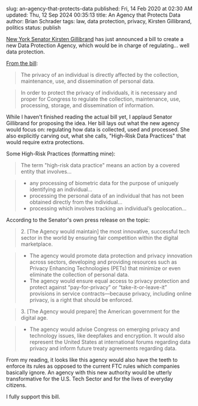 slug: an-agency-that-protects-data
published: Fri, 14 Feb 2020 at 02:30 AM
updated: Thu, 12 Sep 2024 00:35:13 
title: An Agency that Protects Data
author: Brian Schrader
tags: law, data protection, privacy, Kirsten Gillibrand, politics
status: publish

[New York Senator Kirsten Gillibrand][senator] has just announced a bill to create a new Data Protection Agency, which would be in charge of regulating... well data protection.

[From the bill][bill]:

> The privacy of an individual is directly affected by the collection, maintenance, use, and dissemination of personal data.

> In order to protect the privacy of individuals, it is necessary and proper for Congress to regulate the collection, maintenance, use, processing, storage, and dissemination of information.

While I haven't finished reading the actual bill yet, I applaud Senator Gillibrand for proposing the idea. Her bill lays out what the new agency would focus on: regulating how data is collected, used and processed. She also explicitly carving out, what she calls, "High-Risk Data Practices" that would require extra protections.

Some High-Risk Practices (formatting mine):


> The term "high-risk data practice" means an action by a covered entity that involves...

> - any processing of biometric data for the purpose of uniquely identifying an individual...
> - processing the personal data of an individual that has not been obtained directly from the individual...
> - processing which involves tracking an individual’s geolocation...

According to the Senator's own press release on the topic:

> 2\. [The Agency would maintain] the most innovative, successful tech sector in the world by ensuring fair competition within the digital marketplace.

> - The agency would promote data protection and privacy innovation across sectors, developing and providing resources such as Privacy Enhancing Technologies (PETs) that minimize or even eliminate the collection of personal data.
> - The agency would ensure equal access to privacy protection and protect against “pay-for-privacy” or “take-it-or-leave-it” provisions in service contracts—because privacy, including online privacy, is a right that should be enforced.

> 3\. [The Agency would prepare] the American government for the digital age.

> - The agency would advise Congress on emerging privacy and technology issues, like deepfakes and encryption. It would also represent the United States at international forums regarding data privacy and inform future treaty agreements regarding data.

From my reading, it looks like this agency would also have the teeth to enforce its rules as opposed to the current FTC rules which companies basically ignore. An agency with this new authority would be utterly transformative for the U.S. Tech Sector and for the lives of everyday citizens.

I fully support this bill.

[news]: https://epic.org/2020/02/breaking---sen-gillibrand-intr.html
[bill]: https://www.gillibrand.senate.gov/imo/media/doc/2.11.2020_Data%20Protection%20Act.pdf
[senator]: https://www.gillibrand.senate.gov/news/press/release/confronting-a-data-privacy-crisis-gillibrand-announces-landmark-legislation-to-create-a-data-protection-agency
